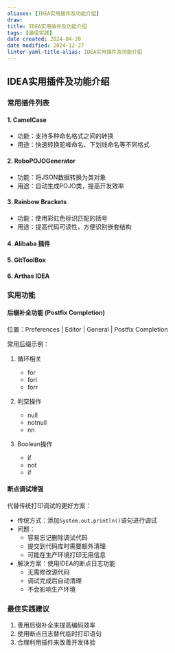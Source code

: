 ```yaml
---
aliases: [IDEA实用插件及功能介绍]
draw:
title: IDEA实用插件及功能介绍
tags: [最佳实践]
date created: 2024-04-20
date modified: 2024-12-27
linter-yaml-title-alias: IDEA实用插件及功能介绍
---
```


## IDEA实用插件及功能介绍

### 常用插件列表

#### 1. CamelCase

- 功能：支持多种命名格式之间的转换
- 用途：快速转换驼峰命名、下划线命名等不同格式

#### 2. RoboPOJOGenerator

- 功能：将JSON数据转换为类对象
- 用途：自动生成POJO类，提高开发效率

#### 3. Rainbow Brackets

- 功能：使用彩虹色标识匹配的括号
- 用途：提高代码可读性，方便识别嵌套结构

#### 4. Alibaba 插件

#### 5. GitToolBox

#### 6. Arthas IDEA

### 实用功能

#### 后缀补全功能 (Postfix Completion)

位置：Preferences | Editor | General | Postfix Completion

常用后缀示例：

1. 循环相关
   - for
   - fori
   - forr

2. 判空操作
   - null
   - notnull
   - nn

3. Boolean操作
   - if
   - not
   - if

#### 断点调试增强

代替传统打印调试的更好方案：

- 传统方式：添加`System.out.println()`语句进行调试
- 问题：
  - 容易忘记删除调试代码
  - 提交到代码库时需要额外清理
  - 可能在生产环境打印无用信息
- 解决方案：使用IDEA的断点日志功能
  - 无需修改源代码
  - 调试完成后自动清理
  - 不会影响生产环境

### 最佳实践建议

1. 善用后缀补全来提高编码效率
2. 使用断点日志替代临时打印语句
3. 合理利用插件来改善开发体验
